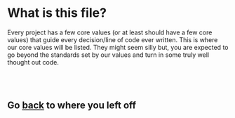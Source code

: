 # What is this file?

Every project has a few core values (or at least should have a few core values)
that guide every decision/line of code ever written. This is where our core
values will be listed. They might seem silly but, you are expected to go beyond
the standards set by our values and turn in some truly well thought out code.

<br><br>

## Go [back](../README.md#The%20requirements) to where you left off